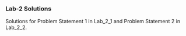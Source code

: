### Lab-2 Solutions
Solutions for Problem Statement 1 in Lab_2_1 and Problem Statement 2 in Lab_2_2.
